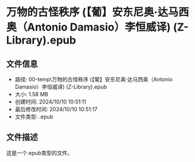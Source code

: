 ﻿# 万物的古怪秩序 (【葡】安东尼奥·达马西奥（Antonio Damasio）李恒威译) (Z-Library).epub

## 文件信息
- 路径: 00-temp\万物的古怪秩序 (【葡】安东尼奥·达马西奥（Antonio Damasio）李恒威译) (Z-Library).epub
- 大小: 1.58 MB
- 创建时间: 2024/10/10 10:51:11
- 最后修改时间: 2024/10/10 10:51:17
- 文件类型: .epub

## 文件描述
这是一个.epub类型的文件。

